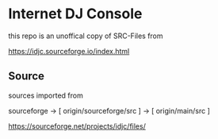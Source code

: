 # Internet DJ Console

this repo is an unoffical copy of SRC-Files from 

https://idjc.sourceforge.io/index.html


## Source

sources imported from

sourceforge -> [ origin/sourceforge/src ] -> [ origin/main/src ]

https://sourceforge.net/projects/idjc/files/

